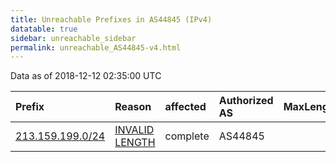```yaml
---
title: Unreachable Prefixes in AS44845 (IPv4)
datatable: true
sidebar: unreachable_sidebar
permalink: unreachable_AS44845-v4.html
---
```


Data as of 2018-12-12 02:35:00 UTC


<div class="datatable-begin"></div>

| Prefix                                                     | Reason                                                                                                     | affected   | Authorized AS   |   MaxLength | Anchor                                         |   unreachable /24s |
|:-----------------------------------------------------------|:-----------------------------------------------------------------------------------------------------------|:-----------|:----------------|------------:|:-----------------------------------------------|-------------------:|
| [213.159.199.0/24](https://stat.ripe.net/213.159.199.0/24) | [INVALID LENGTH](https://rpki-validator.ripe.net/announcement-preview?asn=AS44845&prefix=213.159.199.0/24) | complete   | AS44845         |          23 | [RIPE](unreachable_RIPE_NCC_RPKI_Root-v4.html) |                  1 |

<div class="datatable-end"></div>